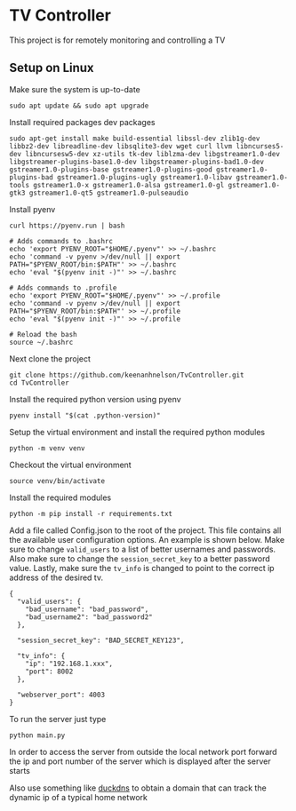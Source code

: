 # TV Controller

This project is for remotely monitoring and controlling a TV

## Setup on Linux

Make sure the system is up-to-date

```
sudo apt update && sudo apt upgrade
```

 Install required packages dev packages

```
sudo apt-get install make build-essential libssl-dev zlib1g-dev libbz2-dev libreadline-dev libsqlite3-dev wget curl llvm libncurses5-dev libncursesw5-dev xz-utils tk-dev liblzma-dev libgstreamer1.0-dev libgstreamer-plugins-base1.0-dev libgstreamer-plugins-bad1.0-dev gstreamer1.0-plugins-base gstreamer1.0-plugins-good gstreamer1.0-plugins-bad gstreamer1.0-plugins-ugly gstreamer1.0-libav gstreamer1.0-tools gstreamer1.0-x gstreamer1.0-alsa gstreamer1.0-gl gstreamer1.0-gtk3 gstreamer1.0-qt5 gstreamer1.0-pulseaudio
```

Install pyenv

```
curl https://pyenv.run | bash

# Adds commands to .bashrc
echo 'export PYENV_ROOT="$HOME/.pyenv"' >> ~/.bashrc
echo 'command -v pyenv >/dev/null || export PATH="$PYENV_ROOT/bin:$PATH"' >> ~/.bashrc
echo 'eval "$(pyenv init -)"' >> ~/.bashrc

# Adds commands to .profile
echo 'export PYENV_ROOT="$HOME/.pyenv"' >> ~/.profile
echo 'command -v pyenv >/dev/null || export PATH="$PYENV_ROOT/bin:$PATH"' >> ~/.profile
echo 'eval "$(pyenv init -)"' >> ~/.profile

# Reload the bash
source ~/.bashrc
```

Next clone the project

```
git clone https://github.com/keenanhnelson/TvController.git
cd TvController
```

Install the required python version using pyenv

```
pyenv install "$(cat .python-version)"
```

Setup the virtual environment and install the required python modules

```
python -m venv venv
```

Checkout the virtual environment

```
source venv/bin/activate
```

Install the required modules

```
python -m pip install -r requirements.txt
```

Add a file called Config.json to the root of the project. This file contains all the available user configuration options. An example is shown below. Make sure to change `valid_users` to a list of better usernames and passwords. Also make sure to change the `session_secret_key` to a better password value. Lastly, make sure the `tv_info` is changed to point to the correct ip address of the desired tv. 

```
{
  "valid_users": {
    "bad_username": "bad_password",
    "bad_username2": "bad_password2"
  },

  "session_secret_key": "BAD_SECRET_KEY123",

  "tv_info": {
    "ip": "192.168.1.xxx",
    "port": 8002
  },

  "webserver_port": 4003
}
```

To run the server just type

```
python main.py
```

In order to access the server from outside the local network port forward the ip and port number of the server which is displayed after the server starts

Also use something like [duckdns](https://www.duckdns.org/) to obtain a domain that can track the dynamic ip of a typical home network 
